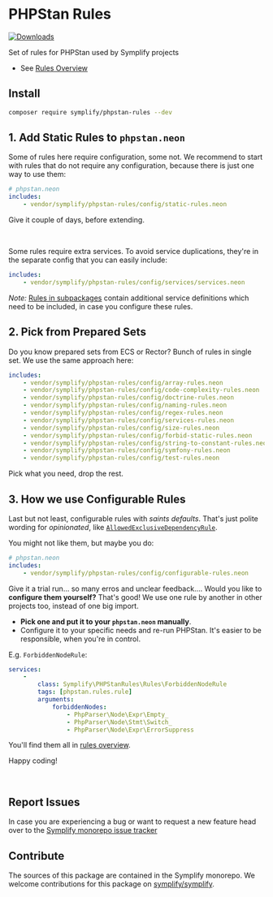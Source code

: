# PHPStan Rules

[![Downloads](https://img.shields.io/packagist/dt/symplify/phpstan-rules.svg?style=flat-square)](https://packagist.org/packages/symplify/phpstan-rules/stats)

Set of rules for PHPStan used by Symplify projects

- See [Rules Overview](docs/rules_overview.md)

## Install

```bash
composer require symplify/phpstan-rules --dev
```

## 1. Add Static Rules to `phpstan.neon`

Some of rules here require configuration, some not. We recommend to start with rules that do not require any configuration, because there is just one way to use them:

```yaml
# phpstan.neon
includes:
    - vendor/symplify/phpstan-rules/config/static-rules.neon
```

Give it couple of days, before extending.

<br>

Some rules require extra services. To avoid service duplications, they're in the separate config that you can easily include:

```yaml
includes:
    - vendor/symplify/phpstan-rules/config/services/services.neon
```

*Note:* [Rules in subpackages](https://github.com/symplify/symplify/tree/main/packages/phpstan-rules/packages) contain additional service definitions which need to be included, in case you configure these rules. 

## 2. Pick from Prepared Sets

Do you know prepared sets from ECS or Rector? Bunch of rules in single set. We use the same approach here:

```yaml
includes:
    - vendor/symplify/phpstan-rules/config/array-rules.neon
    - vendor/symplify/phpstan-rules/config/code-complexity-rules.neon
    - vendor/symplify/phpstan-rules/config/doctrine-rules.neon
    - vendor/symplify/phpstan-rules/config/naming-rules.neon
    - vendor/symplify/phpstan-rules/config/regex-rules.neon
    - vendor/symplify/phpstan-rules/config/services-rules.neon
    - vendor/symplify/phpstan-rules/config/size-rules.neon
    - vendor/symplify/phpstan-rules/config/forbid-static-rules.neon
    - vendor/symplify/phpstan-rules/config/string-to-constant-rules.neon
    - vendor/symplify/phpstan-rules/config/symfony-rules.neon
    - vendor/symplify/phpstan-rules/config/test-rules.neon
```

Pick what you need, drop the rest.

## 3. How we use Configurable Rules

Last but not least, configurable rules with *saints defaults*. That's just polite wording for *opinionated*, like [`AllowedExclusiveDependencyRule`](https://github.com/symplify/phpstan-rules/blob/main/docs/rules_overview.md#allowedexclusivedependencyrule).

You might not like them, but maybe you do:

```yaml
# phpstan.neon
includes:
    - vendor/symplify/phpstan-rules/config/configurable-rules.neon
```

Give it a trial run... so many erros and unclear feedback.... Would you like to **configure them yourself?**
That's good! We use one rule by another in other projects too, instead of one big import.

- **Pick one and put it to your `phpstan.neon` manually**.
- Configure it to your specific needs and re-run PHPStan. It's easier to be responsible, when you're in control.

E.g. `ForbiddenNodeRule`:

```yaml
services:
    -
        class: Symplify\PHPStanRules\Rules\ForbiddenNodeRule
        tags: [phpstan.rules.rule]
        arguments:
            forbiddenNodes:
                - PhpParser\Node\Expr\Empty_
                - PhpParser\Node\Stmt\Switch_
                - PhpParser\Node\Expr\ErrorSuppress
```

You'll find them all in [rules overview](docs/rules_overview.md).

Happy coding!

<br>

## Report Issues

In case you are experiencing a bug or want to request a new feature head over to the [Symplify monorepo issue tracker](https://github.com/symplify/symplify/issues)

## Contribute

The sources of this package are contained in the Symplify monorepo. We welcome contributions for this package on [symplify/symplify](https://github.com/symplify/symplify).

